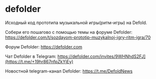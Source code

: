 

# defolder

Исходный код прототипа музыкальной игры(ритм-игры) на Defold.

Собери его пошагово с помощью темы на форуме Defolder: https://defolder.com/t/sozdayom-prototip-muzykalnoj-igry-ritm-igra/70

Форум Defolder: https://defolder.com 

Чат Defolder в Telegram: https://defolder.com/invites/9WHNhdS2FJ](https://t.me/+19hr867nfpZkYjEy)  

Новостной telegram-канал Defolder: https://t.me/DefoldNews  

